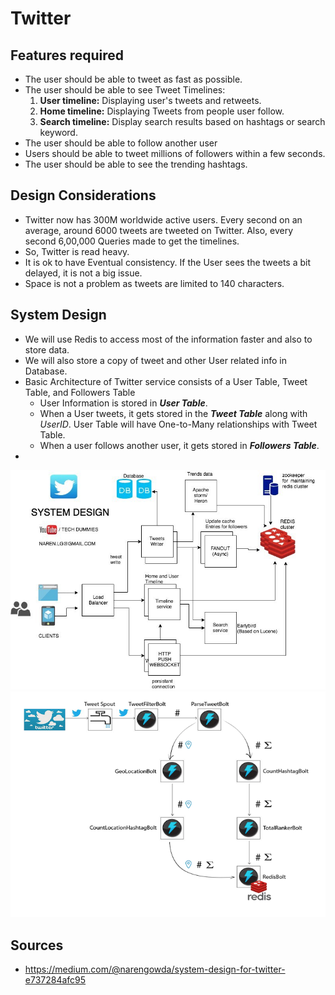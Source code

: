 # Twitter

## Features required
* The user should be able to tweet as fast as possible.
* The user should be able to see Tweet Timelines:
  1. __User timeline:__ Displaying user's tweets and retweets.
  2. __Home timeline:__ Displaying Tweets from people user follow.
  3. __Search timeline:__ Display search results based on hashtags or search keyword.
* The user should be able to follow another user
* Users should be able to tweet millions of followers within a few seconds.
* The user should be able to see the trending hashtags.

## Design Considerations
* Twitter now has 300M worldwide active users. Every second on an average, around 6000 tweets are tweeted on Twitter. Also, every second 6,00,000 Queries made to get the timelines.
* So, Twitter is read heavy.
* It is ok to have Eventual consistency. If the User sees the tweets a bit delayed, it is not a big issue.
* Space is not a problem as tweets are limited to 140 characters.

## System Design
* We will use Redis to access most of the information faster and also to store data.
* We will also store a copy of tweet and other User related info in Database.
* Basic Architecture of Twitter service consists of a User Table, Tweet Table, and Followers Table
  * User Information is stored in ***User Table***.
  * When a User tweets, it gets stored in the ***Tweet Table*** along with _UserID_. User Table will have One-to-Many relationships with Tweet Table. 
  * When a user follows another user, it gets stored in ***Followers Table***.
* 

![Twitter Design](../Images/TwitterDesign.jpg)
![Twitter Trending Topics](../Images/TwitterTrendingTopics.png)
## Sources
* https://medium.com/@narengowda/system-design-for-twitter-e737284afc95
